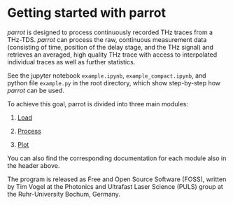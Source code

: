 # Getting started with parrot

*parrot* is designed to process continuously recorded THz traces from a THz-TDS.
*parrot* can process the raw, continuous measurement data (consisting of time, position of the delay stage, and the THz
signal) and retrieves an averaged, high quality THz trace with access to interpolated individual traces as well as
further
statistics.

See the jupyter notebook `example.ipynb`, `example_compact.ipynb`, and python file `example.py` in the root directory,
which show step-by-step how *parrot* can be used.

To achieve this goal, parrot is divided into three main modules:

1. [Load](./load.md)

2. [Process](./process.md)

3. [Plot](./plot.md)

You can also find the corresponding documentation for each module also in the header above.

The program is released as Free and Open Source Software (FOSS), written by Tim Vogel at the Photonics and Ultrafast
Laser Science (PULS) group at the Ruhr-University Bochum, Germany.